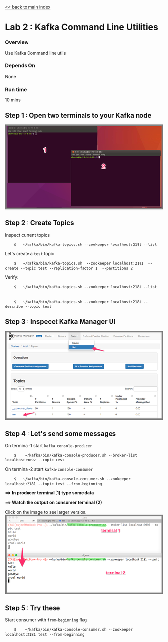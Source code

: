 <link rel='stylesheet' href='../assets/css/main.css'/>

[<< back to main index](../README.md) 

Lab 2 : Kafka Command Line Utilities
=====================

### Overview
Use Kafka Command line utils

### Depends On
None

### Run time
10 mins


## Step 1 : Open two terminals to your Kafka node

<img src="../assets/images/2a.png" style="border: 5px solid grey ; max-width:100%;"  /> 

## Step 2 : Create Topics
Inspect current topics

```
    $   ~/kafka/bin/kafka-topics.sh --zookeeper localhost:2181 --list
```

Let's create a `test` topic

```
    $   ~/kafka/bin/kafka-topics.sh  --zookeeper localhost:2181  --create --topic test --replication-factor 1  --partitions 2
```

Verify:
```
    $   ~/kafka/bin/kafka-topics.sh --zookeeper localhost:2181 --list


    $   ~/kafka/bin/kafka-topics.sh --zookeeper localhost:2181 --describe --topic test
```

## Step 3 : Inspecet Kafka Manager UI

<img src="../assets/images/2b.png" style="border: 5px solid grey ; max-width:100%;"  /> 

## Step 4 : Let's send some messages

On terminal-1  start `kafka-console-producer`

```
    $    ~/kafka/bin/kafka-console-producer.sh --broker-list localhost:9092 --topic test
```

On terminal-2 start `kafka-console-consumer`
```
    $   ~/kafka/bin/kafka-console-consumer.sh --zookeeper localhost:2181 --topic test --from-beginning
```

**==> In producer terminal (1) type some data**  

**==> Watch the output on consumer terminal (2)**

Click on the image to see larger version.
<a href="../assets/images/2c.png"><img src="../assets/images/2c.png" style="border: 5px solid grey ; max-width:100%;"  /></a>


## Step 5 : Try these
Start consumer with `from-beginning` flag
```
    $    ~/kafka/bin/kafka-console-consumer.sh --zookeeper localhost:2181 test --from-beginning
```
